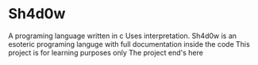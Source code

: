 Sh4d0w
======

A programing language written in c
Uses interpretation.
Sh4d0w is an esoteric programing languge with full documentation inside the code
This project is for learning purposes only
The project end's here
